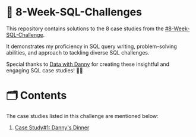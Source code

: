 # 🎯 8-Week-SQL-Challenges

This repository contains solutions to the 8 case studies from the [#8-Week-SQL-Challenge](https://8weeksqlchallenge.com/).

It demonstrates my proficiency in SQL query writing, problem-solving abilities, and approach to tackling diverse SQL challenges.

Special thanks to [Data with Danny](https://www.linkedin.com/company/datawithdanny/) for creating these insightful and engaging SQL case studies! 👋🏻

# 🗂️ Contents

The case studies listed in this challenge are mentioned below:

1. [Case Study#1: Danny's Dinner]()
